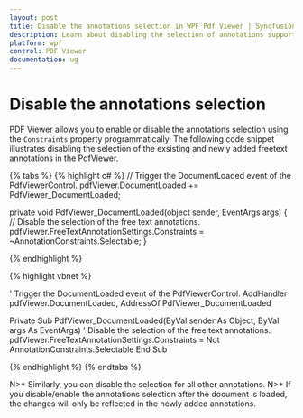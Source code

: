 ```yaml
---
layout: post
title: Disable the annotations selection in WPF Pdf Viewer | Syncfusion;
description: Learn about disabling the selection of annotations support in Syncfusion<sup>&reg;</sup>; WPF Pdf Viewer control and more.
platform: wpf
control: PDF Viewer
documentation: ug
---
```


# Disable the annotations selection

PDF Viewer allows you to enable or disable the annotations selection using the `Constraints` property programmatically. The following code snippet illustrates disabling the selection of the exsisting and newly added freetext annotations in the PdfViewer.

{% tabs %}
{% highlight c# %}
// Trigger the DocumentLoaded event of the PdfViewerControl.
pdfViewer.DocumentLoaded += PdfViewer_DocumentLoaded;

private void PdfViewer_DocumentLoaded(object sender, EventArgs args)
{
    // Disable the selection of the free text annotations.
    pdfViewer.FreeTextAnnotationSettings.Constraints = ~AnnotationConstraints.Selectable;
}

{% endhighlight %}

{% highlight vbnet %}

' Trigger the DocumentLoaded event of the PdfViewerControl.
AddHandler pdfViewer.DocumentLoaded, AddressOf PdfViewer_DocumentLoaded

Private Sub PdfViewer_DocumentLoaded(ByVal sender As Object, ByVal args As EventArgs)
    ' Disable the selection of the free text annotations.
    pdfViewer.FreeTextAnnotationSettings.Constraints = Not AnnotationConstraints.Selectable
End Sub

{% endhighlight %}
{% endtabs %}

N>* Similarly, you can disable the selection for all other annotations.
N>* If you disable/enable the annotations selection after the document is loaded, the changes will only be reflected in the newly added annotations.
